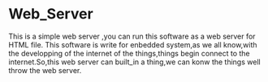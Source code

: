# Web_Server
This is a simple web server ,you can run this software as a web server for HTML file.
This software is write for enbedded system,as we all know,with the developping of the internet of the things,things begin 
connect to the internet.So,this web server can built_in a thing,we can konw the things well throw the web server.


